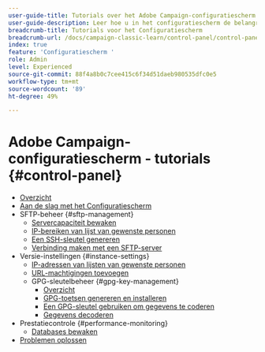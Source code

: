 ```yaml
---
user-guide-title: Tutorials over het Adobe Campaign-configuratiescherm
user-guide-description: Leer hoe u in het configuratiescherm de belangrijkste assets van uw Adobe Campaign-instanties kunt controleren en beheertaken kunt uitvoeren.
breadcrumb-title: Tutorials voor het Configuratiescherm
breadcrumb-url: /docs/campaign-classic-learn/control-panel/control-panel-overview.html
index: true
feature: 'Configuratiescherm '
role: Admin
level: Experienced
source-git-commit: 88f4a8b0c7cee415c6f34d51daeb980535dfc0e5
workflow-type: tm+mt
source-wordcount: '89'
ht-degree: 49%

---
```



# Adobe Campaign-configuratiescherm - tutorials {#control-panel}

+ [Overzicht](/help/control-panel-tutorials/control-panel-overview.md)
+ [Aan de slag met het Configuratiescherm](/help/control-panel-tutorials/get-started.md)
+ SFTP-beheer {#sftp-management}
   + [Servercapaciteit bewaken](/help/control-panel-tutorials/sftp-management/monitor-server-capacity.md)
   + [IP-bereiken van lijst van gewenste personen](/help/control-panel-tutorials/sftp-management/allowlist-ip-range.md)
   + [Een SSH-sleutel genereren](/help/control-panel-tutorials/sftp-management/generate-ssh-key.md)
   + [Verbinding maken met een SFTP-server](/help/control-panel-tutorials/sftp-management/connect-to-sftp-server.md)
+ Versie-instellingen {#instance-settings}
   + [IP-adressen van lijsten van gewenste personen](/help/control-panel-tutorials/instance-settings/allowlist-ip-address.md)
   + [URL-machtigingen toevoegen](/help/control-panel-tutorials/instance-settings/add-url-permissions.md)
   + GPG-sleutelbeheer {#gpg-key-management}
      + [Overzicht](/help/control-panel-tutorials/instance-settings/gpg-key-management/gpg-key-management-overview.md)
      + [GPG-toetsen genereren en installeren](/help/control-panel-tutorials/instance-settings/gpg-key-management/generate-and-install-gpg-keys.md)
      + [Een GPG-sleutel gebruiken om gegevens te coderen](/help/control-panel-tutorials/instance-settings/gpg-key-management/use-a-gpg-key-to-encrypt-data.md)
      + [Gegevens decoderen](/help/control-panel-tutorials/instance-settings/gpg-key-management/decrypt-data.md)
+ Prestatiecontrole {#performance-monitoring}
   + [Databases bewaken](/help/control-panel-tutorials/performance-monitoring/monitor-databases.md)
+ [Problemen oplossen](/help/control-panel-tutorials/troubleshooting.md)